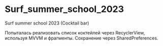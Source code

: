 # Surf_summer_school_2023
Surf summer school 2023 (Cocktail bar)

Попыталась реализовать список коктейлей через RecyclerView, используя MVVM и фрагменты.
Сохранение через SharedPreferences.
